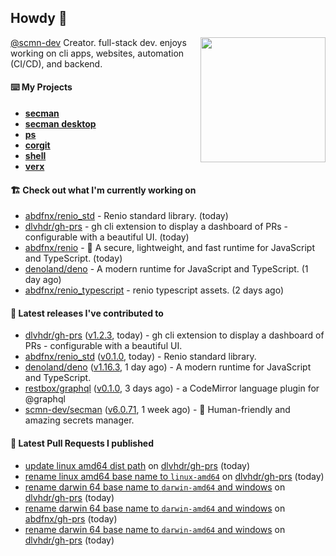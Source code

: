 ## Howdy 👋

<img align="right" src="https://github.com/abdfnx.png" width="200">

[@scmn-dev](https://github.com/scmn-dev) Creator. full-stack dev. enjoys working on cli apps, websites, automation (CI/CD), and backend.

#### ⌨️ My Projects

- [**secman**](https://github.com/scmn-dev/secman)
- [**secman desktop**](https://github.com/scmn-dev/desktop)
- [**ps**](https://github.com/scmn-dev/ps)
- [**corgit**](https://github.com/abdfnx/corgit)
- [**shell**](https://github.com/abdfnx/shell)
- [**verx**](https://github.com/abdfnx/verx)

#### 🏗️ Check out what I'm currently working on


- [abdfnx/renio_std](https://github.com/abdfnx/renio_std) - Renio standard library. (today)
- [dlvhdr/gh-prs](https://github.com/dlvhdr/gh-prs) - gh cli extension to display a dashboard of PRs - configurable with a beautiful UI. (today)
- [abdfnx/renio](https://github.com/abdfnx/renio) - 🦏 A secure, lightweight, and fast runtime for JavaScript and TypeScript. (today)
- [denoland/deno](https://github.com/denoland/deno) - A modern runtime for JavaScript and TypeScript. (1 day ago)
- [abdfnx/renio_typescript](https://github.com/abdfnx/renio_typescript) - renio typescript assets. (2 days ago)

#### 🔭 Latest releases I've contributed to

- [dlvhdr/gh-prs](https://github.com/dlvhdr/gh-prs) ([v1.2.3](https://github.com/dlvhdr/gh-prs/releases/tag/v1.2.3), today) - gh cli extension to display a dashboard of PRs - configurable with a beautiful UI.
- [abdfnx/renio_std](https://github.com/abdfnx/renio_std) ([v0.1.0](https://github.com/abdfnx/renio_std/releases/tag/v0.1.0), today) - Renio standard library.
- [denoland/deno](https://github.com/denoland/deno) ([v1.16.3](https://github.com/denoland/deno/releases/tag/v1.16.3), 1 day ago) - A modern runtime for JavaScript and TypeScript.
- [restbox/graphql](https://github.com/restbox/graphql) ([v0.1.0](https://github.com/restbox/graphql/releases/tag/v0.1.0), 3 days ago) - a CodeMirror language plugin for @graphql
- [scmn-dev/secman](https://github.com/scmn-dev/secman) ([v6.0.71](https://github.com/scmn-dev/secman/releases/tag/v6.0.71), 1 week ago) - 👊 Human-friendly and amazing secrets manager.

#### 🔨 Latest Pull Requests I published

- [update linux amd64 dist path](https://github.com/dlvhdr/gh-prs/pull/19) on [dlvhdr/gh-prs](https://github.com/dlvhdr/gh-prs) (today)
- [rename linux amd64 base name to `linux-amd64`](https://github.com/dlvhdr/gh-prs/pull/18) on [dlvhdr/gh-prs](https://github.com/dlvhdr/gh-prs) (today)
- [rename darwin 64 base name to `darwin-amd64` and windows](https://github.com/dlvhdr/gh-prs/pull/17) on [dlvhdr/gh-prs](https://github.com/dlvhdr/gh-prs) (today)
- [rename darwin 64 base name to `darwin-amd64` and windows](https://github.com/abdfnx/gh-prs/pull/1) on [abdfnx/gh-prs](https://github.com/abdfnx/gh-prs) (today)
- [rename darwin 64 base name to `darwin-amd64` and windows](https://github.com/dlvhdr/gh-prs/pull/16) on [dlvhdr/gh-prs](https://github.com/dlvhdr/gh-prs) (today)
